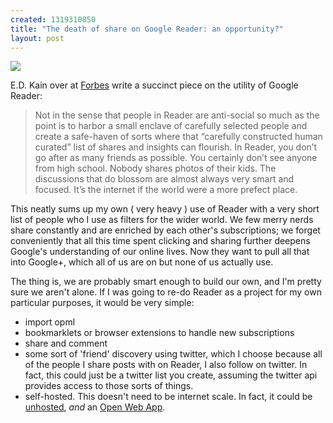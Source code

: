 ```yaml
--- 
created: 1319310850
title: "The death of share on Google Reader: an opportunity?"
layout: post
---
```

<img src="http://blogs-images.forbes.com/erikkain/files/2011/10/google-reader-e1319205943437.jpg"/>

E.D. Kain over at [Forbes](http://www.forbes.com/sites/erikkain/2011/10/21/the-unsocial-network-why-google-is-wrong-to-kill-off-google-reader/) write a succinct piece on the utility of Google Reader:

<blockquote>Not in the sense that people in Reader are anti-social so much as the point is to harbor a small enclave of carefully selected people and create a safe-haven of sorts where that “carefully constructed human curated” list of shares and insights can flourish. In Reader, you don’t go after as many friends as possible. You certainly don’t see anyone from high school. Nobody shares photos of their kids. The discussions that do blossom are almost always very smart and focused. It’s the internet if the world were a more prefect place.</blockquote>

This neatly sums up my own ( very heavy ) use of Reader with a very short list of people who I use as filters for the wider world. We few merry nerds share constantly and are enriched by each other's subscriptions; we forget conveniently that all this time spent clicking and sharing further deepens Google's understanding of our online lives. Now they want to pull all that into Google+, which all of us are on but none of us actually use.

The thing is, we are probably smart enough to build our own, and I'm pretty sure we aren't alone. If I was going to re-do Reader as a project for my own particular purposes, it would be very simple:

* import opml
* bookmarklets or browser extensions to handle new subscriptions
* share and comment
* some sort of 'friend' discovery using twitter, which I choose because all of the people I share posts with on Reader, I also follow on twitter. In fact, this could just be a twitter list you create, assuming the twitter api provides access to those sorts of things.
* self-hosted. This doesn't need to be internet scale. In fact, it could be [unhosted](http://unhosted.org/), *and* an [Open Web App](https://apps.mozillalabs.com/).
